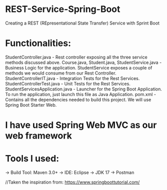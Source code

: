 # REST-Service-Spring-Boot
Creating a REST (REpresentational State Transfer) Service with Sprint Boot

# Functionalities:
StudentController.java - Rest controller exposing all the three service methods discussed above.
Course.java, Student.java, StudentService.java - Business Logic for the application. StudentService exposes a couple of methods we would consume from our Rest Controller.
StudentControllerIT.java - Integration Tests for the Rest Services.
StudentControllerTest.java - Unit Tests for the Rest Services.
StudentServicesApplication.java - Launcher for the Spring Boot Application. To run the application, just launch this file as Java Application.
pom.xml - Contains all the dependencies needed to build this project. We will use Spring Boot Starter Web.

# I have used Spring Web MVC as our web framework

# Tools I used:
-> Build Tool: Maven 3.0+
-> IDE: Eclipse
-> JDK 17
-> Postman

//Taken the inspiration from: https://www.springboottutorial.com/
